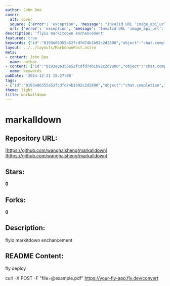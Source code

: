 ```yaml
---
author: John Doe
cover:
  alt: cover
  square: {'error': 'exception', 'message': "Invalid URL 'image_api_url': No scheme supplied. Perhaps you meant https://image_api_url?"}
  url: {'error': 'exception', 'message': "Invalid URL 'image_api_url': No scheme supplied. Perhaps you meant https://image_api_url?"}
description: 'flyio markitdown enchancement'
featured: true
keywords: {"id":"0193e86355a52fcdfd74b1b92c2d2800","object":"chat.completion","created":1734770644,"model":"Qwen/Qwen2.5-7B-Instruct","choices":[{"index":0,"message":{"role":"assistant","content":"Based on the provided text, here are the extracted keywords and tags:\n\n### Keywords:\n- markalldown\n- flyio\n- markitdown\n- enhancement\n- fly\n- deploy\n- curl\n- POST\n- file\n- example.pdf\n- convert\n- https\n- your-fly-app\n- fly-dev\n\n### Tags:\n- API\n- Deployment\n- File Conversion\n- HTTP Request\n- Document Conversion\n- Command Line Tool\n- Development Platform\n\nThese tags and keywords capture the main points mentioned in the text, including specific terms, actions, and concepts."},"finish_reason":"stop"}],"usage":{"prompt_tokens":75,"completion_tokens":121,"total_tokens":196},"system_fingerprint":""}
layout: ../../layouts/MarkdownPost.astro
meta:
- content: John Doe
  name: author
- content: {"id":"0193e86355a52fcdfd74b1b92c2d2800","object":"chat.completion","created":1734770644,"model":"Qwen/Qwen2.5-7B-Instruct","choices":[{"index":0,"message":{"role":"assistant","content":"Based on the provided text, here are the extracted keywords and tags:\n\n### Keywords:\n- markalldown\n- flyio\n- markitdown\n- enhancement\n- fly\n- deploy\n- curl\n- POST\n- file\n- example.pdf\n- convert\n- https\n- your-fly-app\n- fly-dev\n\n### Tags:\n- API\n- Deployment\n- File Conversion\n- HTTP Request\n- Document Conversion\n- Command Line Tool\n- Development Platform\n\nThese tags and keywords capture the main points mentioned in the text, including specific terms, actions, and concepts."},"finish_reason":"stop"}],"usage":{"prompt_tokens":75,"completion_tokens":121,"total_tokens":196},"system_fingerprint":""}
  name: keywords
pubDate: '2024-12-21 15:27:08'
tags:
- {"id":"0193e86355a52fcdfd74b1b92c2d2800","object":"chat.completion","created":1734770644,"model":"Qwen/Qwen2.5-7B-Instruct","choices":[{"index":0,"message":{"role":"assistant","content":"Based on the provided text, here are the extracted keywords and tags:\n\n### Keywords:\n- markalldown\n- flyio\n- markitdown\n- enhancement\n- fly\n- deploy\n- curl\n- POST\n- file\n- example.pdf\n- convert\n- https\n- your-fly-app\n- fly-dev\n\n### Tags:\n- API\n- Deployment\n- File Conversion\n- HTTP Request\n- Document Conversion\n- Command Line Tool\n- Development Platform\n\nThese tags and keywords capture the main points mentioned in the text, including specific terms, actions, and concepts."},"finish_reason":"stop"}],"usage":{"prompt_tokens":75,"completion_tokens":121,"total_tokens":196},"system_fingerprint":""}
theme: light
title: markalldown
---
```


# markalldown

## Repository URL: 
[https://github.com/wanghaisheng/markalldown](https://github.com/wanghaisheng/markalldown)

## Stars: 
**0**

## Forks: 
**0**

## Description: 
flyio markitdown enchancement

## README Content: 
fly deploy


curl -X POST -F "file=@example.pdf" https://your-fly-app.fly.dev/convert

